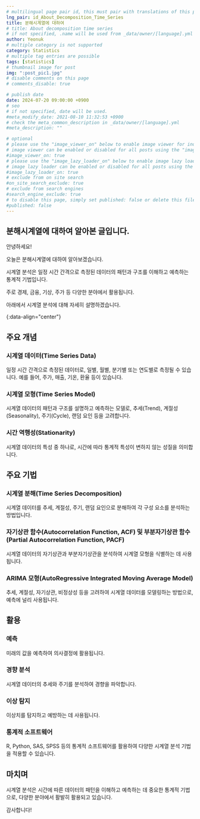 ```yaml
---
# multilingual page pair id, this must pair with translations of this page. (This name must be unique)
lng_pair: id_About_Decomposition_Time_Series
title: 분해시계열에 대하여
# title: About decomposition time series
# if not specified, .name will be used from _data/owner/[language].yml
author: Yeonuk
# multiple category is not supported
category: Statistics
# multiple tag entries are possible
tags: [statistics]
# thumbnail image for post
img: ":post_pic1.jpg"
# disable comments on this page
# comments_disable: true

# publish date
date: 2024-07-20 09:00:00 +0900
# seo
# if not specified, date will be used.
#meta_modify_date: 2021-08-10 11:32:53 +0900
# check the meta_common_description in _data/owner/[language].yml
#meta_description: ""

# optional
# please use the "image_viewer_on" below to enable image viewer for individual pages or posts (_posts/ or [language]/_posts folders).
# image viewer can be enabled or disabled for all posts using the "image_viewer_posts: true" setting in _data/conf/main.yml.
#image_viewer_on: true
# please use the "image_lazy_loader_on" below to enable image lazy loader for individual pages or posts (_posts/ or [language]/_posts folders).
# image lazy loader can be enabled or disabled for all posts using the "image_lazy_loader_posts: true" setting in _data/conf/main.yml.
#image_lazy_loader_on: true
# exclude from on site search
#on_site_search_exclude: true
# exclude from search engines
#search_engine_exclude: true
# to disable this page, simply set published: false or delete this file
#published: false
---
```


<!-- outline-start -->

## 분해시계열에 대하여 알아본 글입니다.

안녕하세요!

오늘은 분해시계열에 대하여 알아보겠습니다.

시계열 분석은 일정 시간 간격으로 측정된 데이터의 패턴과 구조를 이해하고 예측하는 통계적 기법입니다.

주로 경제, 금융, 기상, 주가 등 다양한 분야에서 활용됩니다.

아래에서 시계열 분석에 대해 자세히 설명하겠습니다.

{:data-align="center"}

<!-- outline-end -->

## 주요 개념

### 시계열 데이터(Time Series Data)

일정 시간 간격으로 측정된 데이터로, 일별, 월별, 분기별 또는 연도별로 측정될 수 있습니다. 예를 들어, 주가, 매출, 기온, 환율 등이 있습니다.

### 시계열 모형(Time Series Model)

시계열 데이터의 패턴과 구조를 설명하고 예측하는 모델로, 추세(Trend), 계절성(Seasonality), 주기(Cycle), 랜덤 요인 등을 고려합니다.

### 시간 역행성(Stationarity)

시계열 데이터의 특성 중 하나로, 시간에 따라 통계적 특성이 변하지 않는 성질을 의미합니다.

## 주요 기법

### 시계열 분해(Time Series Decomposition)

시계열 데이터를 추세, 계절성, 주기, 랜덤 요인으로 분해하여 각 구성 요소를 분석하는 방법입니다.

### 자기상관 함수(Autocorrelation Function, ACF) 및 부분자기상관 함수(Partial Autocorrelation Function, PACF)

시계열 데이터의 자기상관과 부분자기상관을 분석하여 시계열 모형을 식별하는 데 사용됩니다.

### ARIMA 모형(AutoRegressive Integrated Moving Average Model)

추세, 계절성, 자기상관, 비정상성 등을 고려하여 시계열 데이터를 모델링하는 방법으로, 예측에 널리 사용됩니다.

## 활용

### 예측

미래의 값을 예측하여 의사결정에 활용됩니다.

### 경향 분석

시계열 데이터의 추세와 주기를 분석하여 경향을 파악합니다.

### 이상 탐지

이상치를 탐지하고 예방하는 데 사용됩니다.

### 통계적 소프트웨어

R, Python, SAS, SPSS 등의 통계적 소프트웨어를 활용하여 다양한 시계열 분석 기법을 적용할 수 있습니다.

## 마치며

시계열 분석은 시간에 따른 데이터의 패턴을 이해하고 예측하는 데 중요한 통계적 기법으로, 다양한 분야에서 활발히 활용되고 있습니다.

감사합니다!
